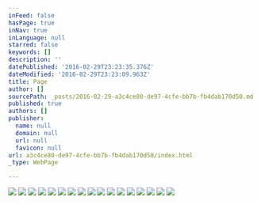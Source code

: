 ```yaml
---
inFeed: false
hasPage: true
inNav: true
inLanguage: null
starred: false
keywords: []
description: ''
datePublished: '2016-02-29T23:23:35.376Z'
dateModified: '2016-02-29T23:23:09.963Z'
title: Page
author: []
sourcePath: _posts/2016-02-29-a3c4ce80-de97-4cfe-bb7b-fb4dab170d50.md
published: true
authors: []
publisher:
  name: null
  domain: null
  url: null
  favicon: null
url: a3c4ce80-de97-4cfe-bb7b-fb4dab170d50/index.html
_type: WebPage

---
```

![](https://s3-us-west-2.amazonaws.com/the-grid-img/p/010f39b99326c3b5eb3f0b5503dda558f27a0da4.jpg)
![](https://s3-us-west-2.amazonaws.com/the-grid-img/p/d1fc885f63562b0e1d27d252e0c48946cad2766a.jpg)
![](https://the-grid-user-content.s3-us-west-2.amazonaws.com/21bab553-e00e-4f76-a7f2-e40905ef09d2.jpg)
![](https://the-grid-user-content.s3-us-west-2.amazonaws.com/d3da8213-65e1-49fc-87c7-1ab245849bc0.jpg)
![](https://the-grid-user-content.s3-us-west-2.amazonaws.com/784d64f2-7903-481b-8dc4-44b0e5f20ddb.jpg)
![](https://the-grid-user-content.s3-us-west-2.amazonaws.com/95708059-7f50-4e71-94bf-9fe5336e1b8f.jpg)
![](https://the-grid-user-content.s3-us-west-2.amazonaws.com/b0c7aa3f-bb3a-4017-b2e4-3c3865466e7a.jpg)
![](https://the-grid-user-content.s3-us-west-2.amazonaws.com/684be87d-08c0-4005-9ab9-b4420ff2c743.jpg)
![](https://the-grid-user-content.s3-us-west-2.amazonaws.com/230a0eda-075d-4bf6-8ca8-eb285523696b.jpg)
![](https://the-grid-user-content.s3-us-west-2.amazonaws.com/c419fede-c541-4224-8b7f-297c7793982d.jpg)
![](https://the-grid-user-content.s3-us-west-2.amazonaws.com/bc8bcee4-4c5e-4ba6-a229-cb779a5b0f83.jpg)
![](https://the-grid-user-content.s3-us-west-2.amazonaws.com/cfc21353-cf02-4586-bfca-a39140451d4e.jpg)
![](https://the-grid-user-content.s3-us-west-2.amazonaws.com/84ea263e-1ead-4d3b-87ac-3be027d8bcc9.jpg)
![](https://the-grid-user-content.s3-us-west-2.amazonaws.com/7da43877-503f-41f6-a689-0391e45e4511.jpg)
![](https://the-grid-user-content.s3-us-west-2.amazonaws.com/4a7e6ae4-202e-4406-95e6-8abba9190062.jpg)
![](https://the-grid-user-content.s3-us-west-2.amazonaws.com/ad00ead1-9e08-45aa-9164-642ff6dbad68.jpg)
![](https://the-grid-user-content.s3-us-west-2.amazonaws.com/0aee764a-9d8c-4bf8-9139-78cd3b4a9bb2.jpg)